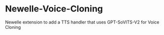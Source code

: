 # Newelle-Voice-Cloning
Newelle extension to add a TTS handler that uses GPT-SoVITS-V2 for Voice Cloning

